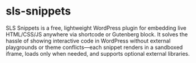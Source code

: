 # sls-snippets
SLS Snippets is a free, lightweight WordPress plugin for embedding live HTML/CSS/JS anywhere via shortcode or Gutenberg block. It solves the hassle of showing interactive code in WordPress without external playgrounds or theme conflicts—each snippet renders in a sandboxed iframe, loads only when needed, and supports optional external libraries.
